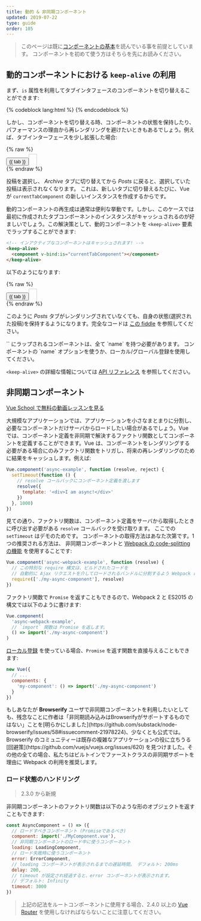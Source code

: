 ```yaml
---
title: 動的 & 非同期コンポーネント
updated: 2019-07-22
type: guide
order: 105
---
```


> このページは既に[コンポーネントの基本](components.html)を読んでいる事を前提としています。 コンポーネントを初めて使う方はそちらを先にお読みください。

## 動的コンポーネントにおける `keep-alive` の利用

まず、`is` 属性を利用してタブインタフェースのコンポーネントを切り替えることができます:

{% codeblock lang:html %}
<component v-bind:is="currentTabComponent"></component>
{% endcodeblock %}

しかし、コンポーネントを切り替える時、コンポーネントの状態を保持したり、パフォーマンスの理由から再レンダリングを避けたいときもあるでしょう。例えば、タブインターフェースを少し拡張した場合:

{% raw %}
<div id="dynamic-component-demo" class="demo">
  <button
    v-for="tab in tabs"
    v-bind:key="tab"
    v-bind:class="['dynamic-component-demo-tab-button', { 'dynamic-component-demo-active': currentTab === tab }]"
    v-on:click="currentTab = tab"
  >{{ tab }}</button>
  <component
    v-bind:is="currentTabComponent"
    class="dynamic-component-demo-tab"
  ></component>
</div>
<script>
Vue.component('tab-posts', {
  data: function () {
    return {
      posts: [
        {
          id: 1,
          title: 'Cat Ipsum',
          content: '<p>Dont wait for the storm to pass, dance in the rain kick up litter decide to want nothing to do with my owner today demand to be let outside at once, and expect owner to wait for me as i think about it cat cat moo moo lick ears lick paws so make meme, make cute face but lick the other cats. Kitty poochy chase imaginary bugs, but stand in front of the computer screen. Sweet beast cat dog hate mouse eat string barf pillow no baths hate everything stare at guinea pigs. My left donut is missing, as is my right loved it, hated it, loved it, hated it scoot butt on the rug cat not kitten around</p>'
        },
        {
          id: 2,
          title: 'Hipster Ipsum',
          content: '<p>Bushwick blue bottle scenester helvetica ugh, meh four loko. Put a bird on it lumbersexual franzen shabby chic, street art knausgaard trust fund shaman scenester live-edge mixtape taxidermy viral yuccie succulents. Keytar poke bicycle rights, crucifix street art neutra air plant PBR&B hoodie plaid venmo. Tilde swag art party fanny pack vinyl letterpress venmo jean shorts offal mumblecore. Vice blog gentrify mlkshk tattooed occupy snackwave, hoodie craft beer next level migas 8-bit chartreuse. Trust fund food truck drinking vinegar gochujang.</p>'
        },
        {
          id: 3,
          title: 'Cupcake Ipsum',
          content: '<p>Icing dessert soufflé lollipop chocolate bar sweet tart cake chupa chups. Soufflé marzipan jelly beans croissant toffee marzipan cupcake icing fruitcake. Muffin cake pudding soufflé wafer jelly bear claw sesame snaps marshmallow. Marzipan soufflé croissant lemon drops gingerbread sugar plum lemon drops apple pie gummies. Sweet roll donut oat cake toffee cake. Liquorice candy macaroon toffee cookie marzipan.</p>'
        }
      ],
      selectedPost: null
    }
  },
  template: '\
    <div class="dynamic-component-demo-posts-tab">\
      <ul class="dynamic-component-demo-posts-sidebar">\
        <li\
          v-for="post in posts"\
          v-bind:key="post.id"\
          v-bind:class="{ \'dynamic-component-demo-active\': post === selectedPost }"\
          v-on:click="selectedPost = post"\
        >\
          {{ post.title }}\
        </li>\
      </ul>\
      <div class="dynamic-component-demo-post-container">\
        <div \
          v-if="selectedPost"\
          class="dynamic-component-demo-post"\
        >\
          <h3>{{ selectedPost.title }}</h3>\
          <div v-html="selectedPost.content"></div>\
        </div>\
        <strong v-else>\
          Click on a blog title to the left to view it.\
        </strong>\
      </div>\
    </div>\
  '
})
Vue.component('tab-archive', {
  template: '<div>Archive component</div>'
})
new Vue({
  el: '#dynamic-component-demo',
  data: {
    currentTab: 'Posts',
    tabs: ['Posts', 'Archive']
  },
  computed: {
    currentTabComponent: function () {
      return 'tab-' + this.currentTab.toLowerCase()
    }
  }
})
</script>
<style>
.dynamic-component-demo-tab-button {
  padding: 6px 10px;
  border-top-left-radius: 3px;
  border-top-right-radius: 3px;
  border: 1px solid #ccc;
  cursor: pointer;
  background: #f0f0f0;
  margin-bottom: -1px;
  margin-right: -1px;
}
.dynamic-component-demo-tab-button:hover {
  background: #e0e0e0;
}
.dynamic-component-demo-tab-button.dynamic-component-demo-active {
  background: #e0e0e0;
}
.dynamic-component-demo-tab {
  border: 1px solid #ccc;
  padding: 10px;
}
.dynamic-component-demo-posts-tab {
  display: flex;
}
.dynamic-component-demo-posts-sidebar {
  max-width: 40vw;
  margin: 0 !important;
  padding: 0 10px 0 0 !important;
  list-style-type: none;
  border-right: 1px solid #ccc;
}
.dynamic-component-demo-posts-sidebar li {
  white-space: nowrap;
  text-overflow: ellipsis;
  overflow: hidden;
  cursor: pointer;
}
.dynamic-component-demo-posts-sidebar li:hover {
  background: #eee;
}
.dynamic-component-demo-posts-sidebar li.dynamic-component-demo-active {
  background: lightblue;
}
.dynamic-component-demo-post-container {
  padding-left: 10px;
}
.dynamic-component-demo-post > :first-child {
  margin-top: 0 !important;
  padding-top: 0 !important;
}
</style>
{% endraw %}

投稿を選択し、 _Archive_ タブに切り替えてから _Posts_ に戻ると、選択していた投稿は表示されなくなります。 これは、新しいタブに切り替えるたびに、Vue が `currentTabComponent` の新しいインスタンスを作成するからです。

動的コンポーネントの再生成は通常は便利な挙動です。しかし、このケースでは最初に作成されたタブコンポーネントのインスタンスがキャッシュされるのが好ましいでしょう。この解決策として、動的コンポーネントを `<keep-alive>` 要素でラップすることができます:

``` html
<!-- インアクティブなコンポーネントはキャッシュされます! -->
<keep-alive>
  <component v-bind:is="currentTabComponent"></component>
</keep-alive>
```

以下のようになります:

{% raw %}
<div id="dynamic-component-keep-alive-demo" class="demo">
  <button
    v-for="tab in tabs"
    v-bind:key="tab"
    v-bind:class="['dynamic-component-demo-tab-button', { 'dynamic-component-demo-active': currentTab === tab }]"
    v-on:click="currentTab = tab"
  >{{ tab }}</button>
  <keep-alive>
    <component
      v-bind:is="currentTabComponent"
      class="dynamic-component-demo-tab"
    ></component>
  </keep-alive>
</div>
<script>
new Vue({
  el: '#dynamic-component-keep-alive-demo',
  data: {
    currentTab: 'Posts',
    tabs: ['Posts', 'Archive']
  },
  computed: {
    currentTabComponent: function () {
      return 'tab-' + this.currentTab.toLowerCase()
    }
  }
})
</script>
{% endraw %}

このように _Posts_ タブがレンダリングされていなくても、自身の状態(選択された投稿)を保持するようになります。完全なコードは [この fiddle](https://jsfiddle.net/chrisvfritz/Lp20op9o/) を参照してください。

<p class="tip">`<keep-alive>` にラップされるコンポーネントは、全て `name` を持つ必要があります。 コンポーネントの `name` オプションを使うか、ローカル/グローバル登録を使用してください。</p>

`<keep-alive>` の詳細な情報については [API リファレンス](../api/#keep-alive) を参照してください。

## 非同期コンポーネント

<div class="vueschool"><a href="https://vueschool.io/lessons/dynamically-load-components?friend=vuejs" target="_blank" rel="noopener" title="Free Vue.js Async Components lesson">Vue School で無料の動画レッスンを見る</a></div>

大規模なアプリケーションでは、アプリケーションを小さなまとまりに分割し、必要なコンポーネントだけサーバからロードしたい場合があるでしょう。Vue では、コンポーネント定義を非同期で解決するファクトリ関数としてコンポーネントを定義することができます。Vue は、コンポーネントをレンダリングする必要がある場合にのみファクトリ関数をトリガし、将来の再レンダリングのために結果をキャッシュします。例えば:

``` js
Vue.component('async-example', function (resolve, reject) {
  setTimeout(function () {
    // resolve コールバックにコンポーネント定義を渡します
    resolve({
      template: '<div>I am async!</div>'
    })
  }, 1000)
})
```

見ての通り、ファクトリ関数は、コンポーネント定義をサーバから取得したときに呼び出す必要がある `resolve` コールバックを受け取ります。 ここでの `setTimeout` はデモのためです。 コンポーネントの取得方法はあなた次第です。1つの推奨される方法は、 非同期コンポーネントと [Webpack の code-splitting の機能](https://webpack.js.org/guides/code-splitting/) を使用することです:

``` js
Vue.component('async-webpack-example', function (resolve) {
  // この特別な require 構文は、ビルドされたコードを
  // 自動的に Ajax リクエストを介してロードされるバンドルに分割するよう Webpack に指示します
  require(['./my-async-component'], resolve)
})
```

ファクトリ関数で `Promise` を返すこともできるので、Webpack 2 と ES2015 の構文では以下のように書けます:

``` js
Vue.component(
  'async-webpack-example',
  // `import` 関数は Promise を返します。
  () => import('./my-async-component')
)
```


[ローカル登録](components-registration.html#ローカル登録) を使っている場合、`Promise` を返す関数を直接与えることもできます:

``` js
new Vue({
  // ...
  components: {
    'my-component': () => import('./my-async-component')
  }
})
```

<p class="tip">もしあなたが <strong>Browserify</strong> ユーザで非同期コンポーネントを利用したいとしても、残念なことに作者は「非同期読み込みはBrowserifyがサポートするものではない」ことを[明らかにしました](https://github.com/substack/node-browserify/issues/58#issuecomment-21978224)、少なくとも公式では。Browserify のコミュニティーは既存の複雑なアプリケーションの役に立ちうる [回避策](https://github.com/vuejs/vuejs.org/issues/620) を見つけました。その他の全ての場合、私たちはビルトインでファーストクラスの非同期サポートを理由に Webpack の利用を推奨します。</p>

### ロード状態のハンドリング

> 2.3.0 から新規

非同期コンポーネントのファクトリ関数は以下のような形のオブジェクトを返すこともできます:

``` js
const AsyncComponent = () => ({
  // ロードすべきコンポーネント (Promiseであるべき)
  component: import('./MyComponent.vue'),
  // 非同期コンポーネントのロード中に使うコンポーネント
  loading: LoadingComponent,
  // ロード失敗時に使うコンポーネント
  error: ErrorComponent,
  // loading コンポーネントが表示されるまでの遅延時間。 デフォルト: 200ms
  delay: 200,
  // timeout が設定され経過すると、error コンポーネントが表示されます。
  // デフォルト: Infinity
  timeout: 3000
})
```

> 上記の記法をルートコンポーネントに使用する場合、2.4.0 以上の [Vue Router](https://github.com/vuejs/vue-router) を使用しなければならないことに注意してください。
